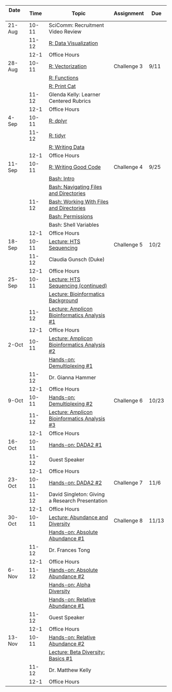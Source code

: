 | Date     | Time  | Topic                                                                                                      | Assignment  | Due   |
|----------|-------|------------------------------------------------------------------------------------------------------------|-------------|-------|
| 21-Aug   | 10-11 | SciComm: Recruitment Video Review                                                                          |             |       |
|          | 11-12 | [R: Data Visualization](http://swcarpentry.github.io/r-novice-gapminder/08-plot-ggplot2/index.html)        |             |       |
|          | 12-1  | Office Hours                                                                                               |             |       |
| 28-Aug   | 10-11 | [R: Vectorization](http://swcarpentry.github.io/r-novice-gapminder/09-vectorization/index.html)            | Challenge 3 | 9/11  |
|          |       | [R: Functions](http://swcarpentry.github.io/r-novice-gapminder/10-functions/index.html)                    |             |       |
|          |       | [R: Print Cat](lessons/print_cat.md)                                                                       |             |       |
|          | 11-12 | Glenda Kelly: Learner Centered Rubrics                                                                     |             |       |
|          | 12-1  | Office Hours                                                                                               |             |       |
| 4-Sep    | 10-11 | [R: dplyr](http://swcarpentry.github.io/r-novice-gapminder/13-dplyr/index.html)                            |             |       |
|          | 11-12 | [R: tidyr](http://swcarpentry.github.io/r-novice-gapminder/14-tidyr/index.html)                            |             |       |
|          |       | [R: Writing Data](http://swcarpentry.github.io/r-novice-gapminder/11-writing-data/)                        |             |       |
|          | 12-1  | Office Hours                                                                                               |             |       |
| 11-Sep   | 10-11 | [R: Writing Good Code](http://swcarpentry.github.io/r-novice-gapminder/16-wrap-up/index.html)              | Challenge 4 | 9/25  |
|          |       | [Bash: Intro](http://swcarpentry.github.io/shell-novice/01-intro/index.html)                               |             |       |
|          |       | [Bash: Navigating Files and Directories](http://swcarpentry.github.io/shell-novice/02-filedir/index.html)  |             |       |
|          | 11-12 | [Bash: Working With Files and Directories](http://swcarpentry.github.io/shell-novice/03-create/index.html) |             |       |
|          |       | [Bash: Permissions](http://swcarpentry.github.io/shell-extras/04-permissions/)                             |             |       |
|          |       | Bash: Shell Variables                                                                                      |             |       |
|          | 12-1  | Office Hours                                                                                               |             |       |
| 18-Sep   | 10-11 | [Lecture: HTS Sequencing](lectures/hts_background.pdf)                                                     | Challenge 5 | 10/2  |
|          | 11-12 | Claudia Gunsch (Duke)                                                                                      |             |       |
|          | 12-1  | Office Hours                                                                                               |             |       |
| 25-Sep   | 10-11 | [Lecture: HTS Sequencing (continued)](lectures/hts_background.pdf)                                         |             |       |
|          |       | [Lecture: Bioinformatics Background](lectures/bioinformatics_background.pdf)                               |             |       |
|          | 11-12 | [Lecture: Amplicon Bioinformatics Analysis \#1](lectures/dada2_pipeline.pdf)                               |             |       |
|          | 12-1  | Office Hours                                                                                               |             |       |
| 2-Oct    | 10-11 | [Lecture: Amplicon Bioinformatics Analysis \#2](lectures/dada2_pipeline.pdf)                               |             |       |
|          |       | [Hands-on: Demultiplexing \#1](lessons/demultiplex_tutorial.md)                                            |             |       |
|          | 11-12 | Dr. Gianna Hammer                                                                                          |             |       |
|          | 12-1  | Office Hours                                                                                               |             |       |
| 9-Oct    | 10-11 | [Hands-on: Demultiplexing \#2](lessons/demultiplex_tutorial.md)                                            | Challenge 6 | 10/23 |
|          | 11-12 | [Lecture: Amplicon Bioinformatics Analysis \#3](lectures/dada2_pipeline.pdf)                               |             |       |
|          | 12-1  | Office Hours                                                                                               |             |       |
| 16-Oct   | 10-11 | [Hands-on: DADA2 \#1](lessons/dada2_tutorial_1_6.md)                                                       |             |       |
|          | 11-12 | Guest Speaker                                                                                              |             |       |
|          | 12-1  | Office Hours                                                                                               |             |       |
| 23-Oct   | 10-11 | [Hands-on: DADA2 \#2](lessons/dada2_tutorial_1_6.md)                                                       | Challenge 7 | 11/6  |
|          | 11-12 | David Singleton: Giving a Research Presentation                                                            |             |       |
|          | 12-1  | Office Hours                                                                                               |             |       |
| 30-Oct   | 10-11 | [Lecture: Abundance and Diversity](lectures/statistical_analysis_1.pdf)                                    | Challenge 8 | 11/13 |
|          |       | [Hands-on: Absolute Abundance \#1](lessons/absolute_abundance_plots.md)                                    |             |       |
|          | 11-12 | Dr. Frances Tong                                                                                           |             |       |
|          | 12-1  | Office Hours                                                                                               |             |       |
| 6-Nov    | 11-12 | [Hands-on: Absolute Abundance \#2](lessons/absolute_abundance_plots.md)                                    |             |       |
|          |       | [Hands-on: Alpha Diversity](lessons/alpha_diversity.md)                                                    |             |       |
|          |       | [Hands-on: Relative Abundance \#1](lessons/relative_abundance.md)                                          |             |       |
|          | 11-12 | Guest Speaker                                                                                              |             |       |
|          | 12-1  | Office Hours                                                                                               |             |       |
| 13-Nov   | 10-11 | [Hands-on: Relative Abundance \#2](lessons/relative_abundance.md)                                          |             |       |
|          |       | [Lecture: Beta Diversity: Basics \#1](lectures/statistical_analysis_2.pdf)                                 |             |       |
|          | 11-12 | Dr. Matthew Kelly                                                                                          |             |       |
|          | 12-1  | Office Hours                                                                                               |             |       |
